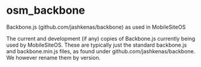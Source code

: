 osm_backbone
============

Backbone.js (github.com/jashkenas/backbone) as used in MobileSiteOS

The current and development (if any) copies of Backbone.js currently being used by MobileSiteOS. These are typically just the standard backbone.js and backbone.min.js files, as found under github.com/jashkenas/backbone. We however rename them by version.
